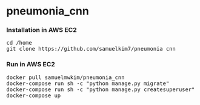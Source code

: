 # pneumonia_cnn

### Installation in AWS EC2
<pre>
cd /home
git clone https://github.com/samuelkim7/pneumonia_cnn
</pre>

### Run in AWS EC2
<pre>
docker pull samuelmwkim/pneumonia_cnn
docker-compose run sh -c "python manage.py migrate"
docker-compose run sh -c "python manage.py createsuperuser"
docker-compose up
</pre>
